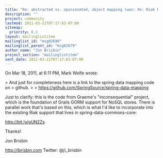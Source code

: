 ```yaml
---
title: "Re: abstracted vs. opinionated,	object mapping (was: Re: Riak Recap for March 14 - 15)"
description: ""
project: community
lastmod: 2011-03-21T07:17:03-07:00
sitemap:
  priority: 0.2
layout: mailinglistitem
mailinglist_id: "msg02690"
mailinglist_parent_id: "msg02679"
author_name: "Jon Brisbin"
project_section: "mailinglistitem"
sent_date: 2011-03-21T07:17:03-07:00
---
```


On Mar 18, 2011, at 6:11 PM, Mark Wolfe wrote:

&gt; And just for completeness here is a link to the spring data mapping code on 
&gt; github.
&gt; 
&gt; https://github.com/SpringSource/spring-data-mapping

Just to clarify: this is the code from Graeme's "inconsequential" project, 
which is the foundation of Grails GORM support for NoSQL stores. There is 
parallel work that's based on this, which is what I'd like to incorporate into 
the existing Riak support that lives in spring-data-commons-core:

http://bit.ly/gUN2Zs

Thanks!

Jon Brisbin

http://jbrisbin.com
Twitter: @j\\_brisbin
